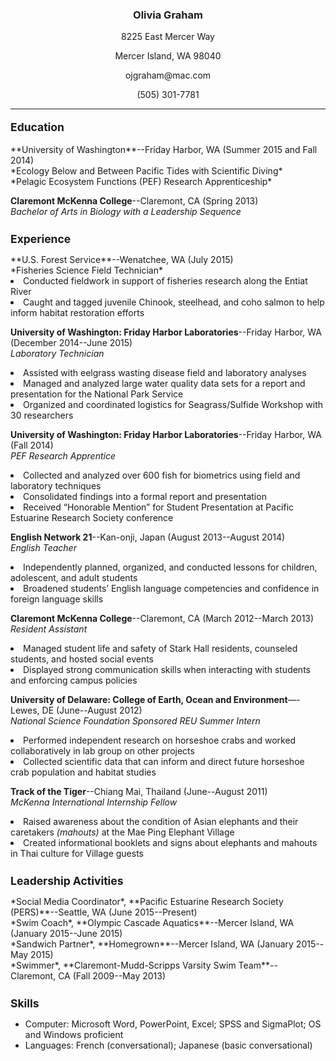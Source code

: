 <h3 style="text-align:center">Olivia Graham</h3>
<p style="text-align:center">8225 East Mercer Way <br  />
<p style="text-align:center">Mercer Island, WA 98040 <br  />
<p style="text-align:center">ojgraham@mac.com<br  />
<p style="text-align:center"> (505) 301-7781<br  />

<hr />

<p style="font-size:125%"><strong>Education</strong> </p>
**University of Washington**--Friday Harbor, WA (Summer 2015 and Fall 2014)<br  />
*Ecology Below and Between Pacific Tides with Scientific Diving*<br  />
*Pelagic Ecosystem Functions (PEF) Research Apprenticeship*<br  />

**Claremont McKenna College**--Claremont, CA (Spring 2013) <br  />
*Bachelor of Arts in Biology with a Leadership Sequence*<br  />

<h2 style="font-size:125%"><strong>Experience </strong></h2>
**U.S. Forest Service**--Wenatchee, WA (July 2015) <br  />
*Fisheries Science Field Technician*</li> <br  />
<li> Conducted fieldwork in support of fisheries research along the Entiat River </li>
<li> Caught and tagged juvenile Chinook, steelhead, and coho salmon to help inform habitat restoration efforts</li>

**University of Washington: Friday Harbor Laboratories**--Friday Harbor, WA (December 2014--June 2015) <br  />
*Laboratory Technician*</li><br  />
<li> Assisted with eelgrass wasting disease field and laboratory analyses </li>
<li> Managed and analyzed large water quality data sets for a report and presentation for the National Park Service </li>
<li> Organized and coordinated logistics for Seagrass/Sulfide Workshop with 30 researchers </li>

**University of Washington: Friday Harbor Laboratories**--Friday Harbor, WA (Fall 2014) <br  />
*PEF Research Apprentice*</li><br  />
<li> Collected and analyzed over 600 fish for biometrics using field and laboratory techniques </li>
<li> Consolidated findings into a formal report and presentation </li>
<li> Received “Honorable Mention” for Student Presentation at Pacific Estuarine Research Society conference </li>

**English Network 21**--Kan-onji, Japan (August 2013--August 2014) <br  />
*English Teacher*</li><br  />
<li> Independently planned, organized, and conducted lessons for children, adolescent, and adult students </li>
<li> Broadened students’ English language competencies and confidence in foreign language skills </li>
</ul>

**Claremont McKenna College**--Claremont, CA (March 2012--March 2013) <br  />
*Resident Assistant*</li><br  />
<li> Managed student life and safety of Stark Hall residents, counseled students, and hosted social events </li>
<li> Displayed strong communication skills when interacting with students and enforcing campus policies  </li>
</ul>

**University of Delaware: College of Earth, Ocean and Environment**—-Lewes, DE (June--August 2012) <br  />
*National Science Foundation Sponsored REU Summer Intern*</li><br  />
<li> Performed independent research on horseshoe crabs and worked collaboratively in lab group on other projects </li>
<li> Collected scientific data that can inform and direct future horseshoe crab population and habitat studies </li>

**Track of the Tiger**--Chiang Mai, Thailand (June--August 2011) <br  />
*McKenna International Internship Fellow*</li>
<li> Raised awareness about the condition of Asian elephants and their caretakers <em>(mahouts)</em> at the Mae Ping Elephant Village  </li>
<li> Created informational booklets and signs about elephants and mahouts in Thai culture for Village guests </li>

<h2 style="font-size:125%"><strong>Leadership Activities </strong></h2>
*Social Media Coordinator*, **Pacific Estuarine Research Society (PERS)**--Seattle, WA (June 2015--Present)<br  />
*Swim Coach*, **Olympic Cascade Aquatics**--Mercer Island, WA (January 2015--June 2015)<br  />
*Sandwich Partner*, **Homegrown**--Mercer Island, WA (January 2015--May 2015)<br  />
*Swimmer*, **Claremont-Mudd-Scripps Varsity Swim Team**--Claremont, CA (Fall 2009--May 2013)


<h2 style="font-size:125%"><strong>Skills </strong></h2>
<ul>
<li> Computer: Microsoft Word, PowerPoint, Excel; SPSS and SigmaPlot; OS and Windows proficient </li>
<li> Languages: French (conversational); Japanese (basic conversational) </li>
